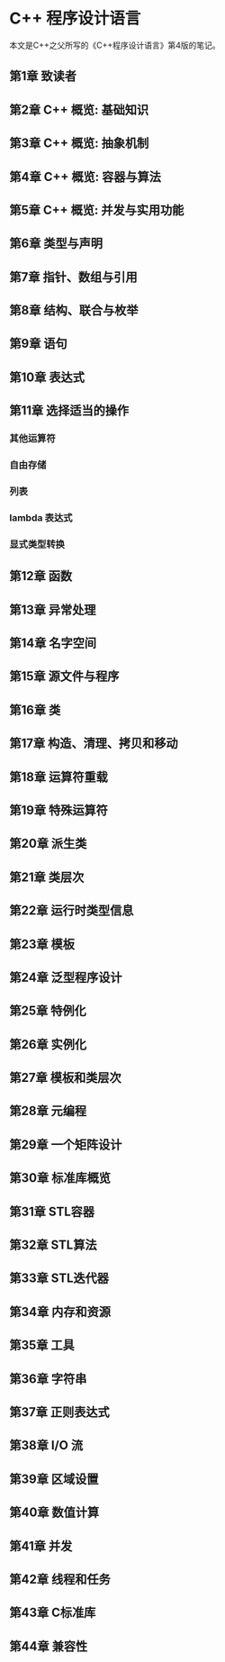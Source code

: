# C++ 程序设计语言

本文是C++之父所写的《C++程序设计语言》第4版的笔记。

## 第1章 致读者

## 第2章 C++ 概览: 基础知识

## 第3章 C++ 概览: 抽象机制

## 第4章 C++ 概览: 容器与算法

## 第5章 C++ 概览: 并发与实用功能

## 第6章 类型与声明

## 第7章 指针、数组与引用

## 第8章 结构、联合与枚举

## 第9章 语句

## 第10章 表达式

## 第11章 选择适当的操作

### 其他运算符

### 自由存储

### 列表

### lambda 表达式

### 显式类型转换

## 第12章 函数

## 第13章 异常处理

## 第14章 名字空间

## 第15章 源文件与程序

## 第16章 类

## 第17章 构造、清理、拷贝和移动

## 第18章 运算符重载

## 第19章 特殊运算符

## 第20章 派生类

## 第21章 类层次

## 第22章 运行时类型信息

## 第23章 模板

## 第24章 泛型程序设计

## 第25章 特例化

## 第26章 实例化

## 第27章 模板和类层次

## 第28章 元编程

## 第29章 一个矩阵设计

## 第30章 标准库概览

## 第31章 STL容器

## 第32章 STL算法

## 第33章 STL迭代器

## 第34章 内存和资源

## 第35章 工具

## 第36章 字符串

## 第37章 正则表达式

## 第38章 I/O 流

## 第39章 区域设置

## 第40章 数值计算

## 第41章 并发

## 第42章 线程和任务

## 第43章 C标准库

## 第44章 兼容性